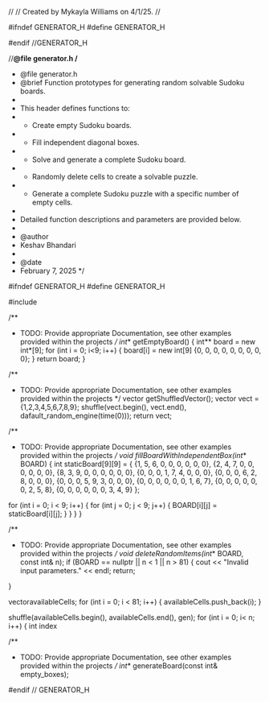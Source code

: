 //
// Created by Mykayla Williams on 4/1/25.
//

#ifndef GENERATOR_H
#define GENERATOR_H

#endif //GENERATOR_H

//**@file generator.h
/**
* @file generator.h
* @brief Function prototypes for generating random solvable Sudoku boards.
*
* This header defines functions to:
* - Create empty Sudoku boards.
* - Fill independent diagonal boxes.
* - Solve and generate a complete Sudoku board.
* - Randomly delete cells to create a solvable puzzle.
* - Generate a complete Sudoku puzzle with a specific number of empty cells.
*
* Detailed function descriptions and parameters are provided below.
*
* @author
* Keshav Bhandari
*
* @date
* February 7, 2025
*/

#ifndef GENERATOR_H
#define GENERATOR_H

#include <vector>



/**
 * TODO: Provide appropriate Documentation, see other examples provided within the projects
 */
int** getEmptyBoard() {
  int** board = new int*[9];
  for (int i = 0; i<9; i++)
    {
      board[i] = new int[9] {0, 0, 0, 0, 0, 0, 0, 0, 0};
    }
  return board;
}

/**
  * TODO: Provide appropriate Documentation, see other examples provided within the projects
  */
 vector<int> getShuffledVector();
 vector<int> vect = {1,2,3,4,5,6,7,8,9};
shuffle(vect.begin(), vect.end(), dafault_random_engine(time(0)));
return vect;

/**
  * TODO: Provide appropriate Documentation, see other examples provided within the projects
  */
void fillBoardWithIndependentBox(int** BOARD) {
  int staticBoard[9][9] = {
    {1, 5, 6, 0, 0, 0, 0, 0, 0},
    {2, 4, 7, 0, 0, 0, 0, 0, 0},
    {8, 3, 9, 0, 0, 0, 0, 0, 0},
    {0, 0, 0, 1, 7, 4, 0, 0, 0},
    {0, 0, 0, 6, 2, 8, 0, 0, 0},
    {0, 0, 0, 5, 9, 3, 0, 0, 0},
    {0, 0, 0, 0, 0, 0, 1, 6, 7},
    {0, 0, 0, 0, 0, 0, 2, 5, 8},
    {0, 0, 0, 0, 0, 0, 3, 4, 9}
  };

  for (int i = 0; i < 9; i++) {
    for (int j = 0; j < 9; j++) {
      BOARD[i][j] = staticBoard[i][j];
    }
  }
}
}

/**
  * TODO: Provide appropriate Documentation, see other examples provided within the projects
  */
void deleteRandomItems(int** BOARD, const int& n);
  if (BOARD == nullptr || n < 1 || n > 81) {
  cout << "Invalid input parameters." << endl;
   return;

 }

vector<int>availableCells;
  for (int i = 0; i < 81; i++)
{
  availableCells.push_back(i);
}

shuffle(availableCells.begin(), availableCells.end(), gen);
  for (int i = 0; i< n; i++)
{
  int index

/**
  * TODO: Provide appropriate Documentation, see other examples provided within the projects
  */
int** generateBoard(const int& empty_boxes);

#endif // GENERATOR_H

